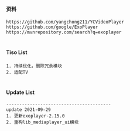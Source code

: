 #
#### 资料
```
https://github.com/yangchong211/YCVideoPlayer
https://github.com/google/ExoPlayer
https://mvnrepository.com/search?q=exoplayer
```

#
#### Tiso List
```
1. 持续优化，删除冗余模块
2. 适配TV
```

#
#### Update List
```
----------------------------------------
update 2021-09-29
1. 更新exoplayer-2.15.0
2. 重构lib_mediaplayer_ui模块
```
